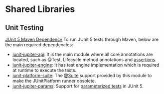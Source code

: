 # Shared Libraries


## Unit Testing

[JUnit 5 Maven Dependency](https://howtodoinjava.com/junit5/junit5-maven-dependency/)
To run JUnit 5 tests through Maven, below are the main required dependencies:

- [junit-jupiter-api](https://mvnrepository.com/artifact/org.junit.jupiter/junit-jupiter-api): It is the main module where all core annotations are located, such as @Test, Lifecycle method annotations and [assertions](https://howtodoinjava.com/junit5/junit-5-assertions-examples/).
- [junit-jupiter-engine](https://mvnrepository.com/artifact/org.junit.jupiter/junit-jupiter-engine): It has test engine implementation which is required at runtime to execute the tests.
- [junit-platform-suite](https://mvnrepository.com/artifact/org.junit.platform/junit-platform-suite): The [@Suite](https://howtodoinjava.com/junit5/junit5-test-suites-examples/) support provided by this module to make the JUnitPlatform runner obsolete.
- [junit-jupiter-params](https://mvnrepository.com/artifact/org.junit.jupiter/junit-jupiter-params): Support for [parameterized tests](https://howtodoinjava.com/junit5/parameterized-tests/) in JUnit 5.


